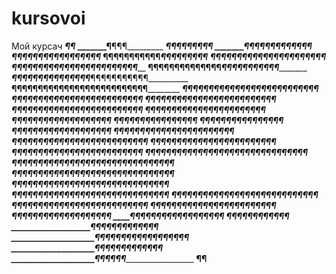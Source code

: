 # kursovoi
Мой курсач
_______________________________________________¶¶_________
_______¶______________________________________¶¶¶_________
_______¶¶¶¶_________________________________¶¶¶¶¶_________
_______¶¶¶¶¶¶¶_____________________________¶¶¶¶¶¶_________
________¶¶¶¶¶¶¶¶¶________________________¶¶¶¶¶¶¶¶_________
________¶¶¶¶¶¶¶¶¶¶¶_____________________¶¶¶¶¶¶¶¶¶_________
_________¶¶¶¶¶¶¶¶¶¶¶¶__________________¶¶¶¶¶¶¶¶¶¶_________
_________¶¶¶¶¶¶¶¶¶¶¶¶¶________________¶¶¶¶¶¶¶¶¶¶¶_________
__________¶¶¶¶¶¶¶¶¶¶¶¶¶¶_____________¶¶¶¶¶¶¶¶¶¶¶__________
___________¶¶¶¶¶¶¶¶¶¶¶¶¶¶¶___________¶¶¶¶¶¶¶¶¶¶¶__________
____________¶¶¶¶¶¶¶¶¶¶¶¶¶¶¶__________¶¶¶¶¶¶¶¶¶¶¶__________
_____________¶¶¶¶¶¶¶¶¶¶¶¶¶¶¶________¶¶¶¶¶¶¶¶¶¶¶___________
_______________¶¶¶¶¶¶¶¶¶¶¶¶¶¶_______¶¶¶¶¶¶¶¶¶¶¶___________
________________¶¶¶¶¶¶¶¶¶¶¶¶¶¶¶_____¶¶¶¶¶¶¶¶¶¶____________
__________________¶¶¶¶¶¶¶¶¶¶¶¶¶¶___¶¶¶¶¶¶¶¶¶¶¶____________
____________________¶¶¶¶¶¶¶¶¶¶¶¶¶__¶¶¶¶¶¶¶¶¶¶_____________
________________________¶¶¶¶¶¶¶¶¶¶_¶¶¶¶¶¶¶¶¶______________
___________________________¶¶¶¶¶¶¶¶¶¶¶¶¶¶¶¶_______________
__________________________¶¶¶¶¶¶¶¶¶¶¶¶¶¶¶¶________________
______________________¶¶¶¶¶¶¶¶¶¶¶¶¶¶¶¶¶¶¶_________________
___________________¶¶¶¶¶¶¶¶¶¶¶¶¶¶¶¶¶¶¶¶¶¶¶________________
_________________¶¶¶¶¶¶¶¶¶¶¶¶¶¶¶¶¶¶¶¶¶¶¶¶¶¶_______________
________________¶¶¶¶¶____¶¶¶¶¶¶¶¶¶¶¶¶¶¶¶¶¶¶¶______________
_______________¶¶¶¶¶¶____¶¶¶¶¶¶¶¶¶¶¶¶¶¶¶¶¶¶¶______________
______________¶¶¶¶¶¶¶¶¶¶¶¶¶¶¶¶¶¶¶¶¶¶¶¶¶¶¶¶¶¶¶_____________
______________¶¶¶¶¶¶¶¶¶¶¶¶¶¶¶¶¶¶¶¶¶¶¶¶¶¶¶¶¶¶¶_____________
______________¶¶¶¶¶¶¶¶¶¶¶¶¶¶¶¶¶¶¶¶¶¶¶¶¶¶¶¶¶¶¶_____________
______________¶¶¶¶¶¶¶¶¶¶¶¶¶¶¶¶¶¶¶¶¶¶¶¶¶¶¶¶¶¶______________
______________¶¶¶¶¶¶¶¶¶¶¶¶¶¶¶¶¶¶¶¶¶¶¶¶¶¶¶¶¶¶______________
________________¶¶¶¶¶¶¶¶¶¶¶¶¶¶¶¶¶¶¶¶¶¶¶¶¶¶¶¶______________
__________________¶¶¶¶¶¶¶¶¶¶¶¶¶¶¶¶¶¶¶¶¶¶¶¶¶¶______________
____________________¶¶¶¶¶¶¶¶¶¶¶¶¶¶¶¶¶¶¶¶¶¶¶¶______________
________________________¶¶¶¶¶¶¶¶¶¶¶¶¶¶¶¶¶¶¶_______________
_______________________¶¶¶¶¶¶¶¶¶¶¶¶¶¶¶¶¶¶_________________
_______________________¶¶¶¶¶¶__¶¶¶¶¶¶_____________________
___________________¶¶¶__¶¶_¶¶__¶¶_____¶¶¶¶________________
____________________¶¶¶¶¶¶¶¶¶¶_¶¶¶¶¶¶¶¶___________________
____________________¶¶¶¶¶¶¶¶¶¶_¶¶¶________________________
____________________¶¶____¶¶¶¶____________________________
____________________________¶¶____________________________
